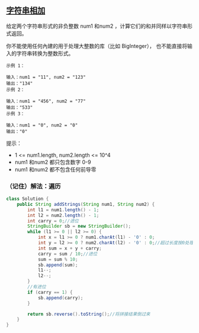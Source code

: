 ## [字符串相加](https://leetcode.cn/problems/add-strings/description/)

给定两个字符串形式的非负整数 num1 和num2 ，计算它们的和并同样以字符串形式返回。

你不能使用任何內建的用于处理大整数的库（比如 BigInteger）， 也不能直接将输入的字符串转换为整数形式。


````
示例 1：

输入：num1 = "11", num2 = "123"
输出："134"
示例 2：

输入：num1 = "456", num2 = "77"
输出："533"
示例 3：

输入：num1 = "0", num2 = "0"
输出："0"
````



提示：

- 1 <= num1.length, num2.length <= 10^4
- num1 和num2 都只包含数字 0-9
- num1 和num2 都不包含任何前导零

### （记住）解法：遍历
```java
class Solution {
    public String addStrings(String num1, String num2) {
        int l1 = num1.length() - 1;
        int l2 = num2.length() - 1;
        int carry = 0;//进位
        StringBuilder sb = new StringBuilder();
        while (l1 >= 0 || l2 >= 0) {
            int x = l1 >= 0 ? num1.charAt(l1) - '0' : 0;
            int y = l2 >= 0 ? num2.charAt(l2) - '0' : 0;//超过长度按0处理
            int sum = x + y + carry;
            carry = sum / 10;//进位
            sum = sum % 10;
            sb.append(sum);
            l1--;
            l2--;
        }
        //有进位
        if (carry == 1) {
            sb.append(carry);
        }

        return sb.reverse().toString();//将拼接结果倒过来
    }
}
```